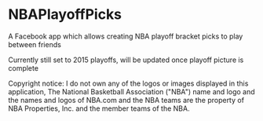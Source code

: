 # NBAPlayoffPicks
A Facebook app which allows creating NBA playoff bracket picks to play between friends

Currently still set to 2015 playoffs, will be updated once playoff picture is complete

Copyright notice:
I do not own any of the logos or images displayed in this application,
The National Basketball Association ("NBA") name and logo and the names and logos of NBA.com and the NBA teams are the property of NBA Properties, Inc. and the member teams of the NBA.
